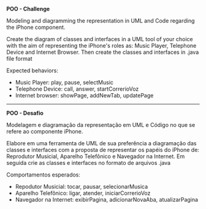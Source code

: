 **POO - Challenge**

Modeling and diagramming the representation in UML and Code regarding the iPhone component.

Create the diagram of classes and interfaces in a UML tool of your choice with the aim of representing the iPhone's roles as: Music Player, Telephone Device and Internet Browser. Then create the classes and interfaces in .java file format

Expected behaviors:
- Music Player: play, pause, selectMusic
- Telephone Device: call, answer, startCorrerioVoz
- Internet browser: showPage, addNewTab, updatePage

----

**POO - Desafio**

Modelagem e diagramação da representação em UML e Código no que se refere ao componente iPhone.

Elabore em uma ferramenta de UML de sua preferência a diagramação das classes e interfaces com a proposta de representar os papéis do iPhone de: Reprodutor Musicial, Aparelho Telefônico e Navegador na Internet. Em seguida crie as classes e interfaces no formato de arquivos .java

Comportamentos esperados:
- Repodutor Musicial: tocar, pausar, selecionarMusica
- Aparelho Telefônico: ligar, atender, iniciarCorrerioVoz
- Navegador na Internet: exibirPagina, adicionarNovaAba, atualizarPagina

